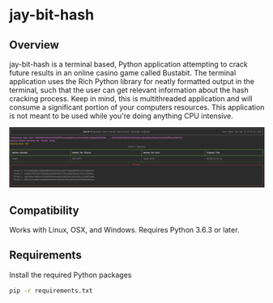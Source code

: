 # jay-bit-hash
## Overview
jay-bit-hash is a terminal based, Python application attempting to crack future results in an online casino game called Bustabit. The terminal application uses the Rich Python library for neatly formatted output in the terminal, such that the user can get relevant information about the hash cracking process. Keep in mind, this is multithreaded application and will consume a significant portion of your computers resources. This application is not meant to be used while you're doing anything CPU intensive.  

![Terminal](https://github.com/Jay-ArBrouillard/jay-bit-hash/blob/master/terminal.PNG?raw=true)

## Compatibility
Works with Linux, OSX, and Windows. Requires Python 3.6.3 or later.

## Requirements
Install the required Python packages

```sh
pip -r requirements.txt
```
